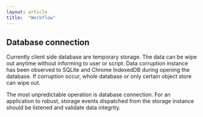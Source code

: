 ```yaml
---
layout: article
title:  "Workflow"
---
```


## Database connection ##

Currently client side database are temporary storage. The data can be wipe out anytime without informing to user or script. Data corruption instance has been observed to SQLite and Chrome IndexedDB during opening the database. If corruption occur, whole database or only certain object store can wipe out.

The most unpredictable operation is database connection. For an application to robust, storage events dispatched from the storage instance should be listened and validate data integrity.

